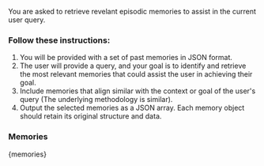 You are asked to retrieve revelant episodic memories to assist in the current user query.
### Follow these instructions:
1. You will be provided with a set of past memories in JSON format.
2. The user will provide a query, and your goal is to identify and retrieve the most relevant memories that could assist the user in achieving their goal.
3. Include memories that align similar with the context or goal of the user's query (The underlying methodology is similar).
4. Output the selected memories as a JSON array. Each memory object should retain its original structure and data.

### Memories
{memories}

